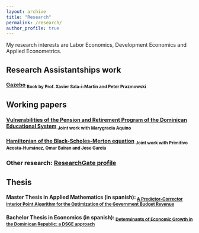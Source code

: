 ```yaml
---
layout: archive
title: "Research"
permalink: /research/
author_profile: true
---
```


My research interests are Labor Economics, Development Economics and Applied Econometrics.


## Research Assistantships work

#### [Gazebo](https://www.amazon.com/dp/B087X9NB7G/ref=tsm_1_fb_lk) <sub> Book by Prof. Xavier Sala-i-Martin and Peter Prazmowski <sub>

## Working papers

#### [Vulnerabilities of the Pension and Retirement Program of the Dominican Educational System](https://www.educa.org.do/wp-content/uploads/2017/07/Nota-de-Trabajo-No.-34.pdf) <sub> Joint work with Marygracia Aquino <sub>

#### [Hamiltonian of the Black-Scholes-Merton equation](https://www.researchgate.net/publication/376391779_Hamiltonian_of_the_Black-Scholes-Merton_equation) <sub> Joint work with Primitivo Acosta-Humánez, Omar Bairan and Jose Garcia <sub>

### Other research: [ResearchGate profile](https://www.researchgate.net/profile/Briam-Guerrero-2/research)

 
## Thesis

#### Master Thesis in Applied Mathematics (in spanish):<sub> [A Predictor-Corrector Interior Point Algorithm for the Optimization of the Government Budget Revenue](https://briamguerrerob.github.io/briamguerrerob.github.io//files/econ_thesis.pdf)

#### Bachelor Thesis in Economics (in spanish):<sub> [Determinants of Economic Growth in the Dominican Republic: a DSGE approach](https://briamguerrerob.github.io/briamguerrerob.github.io//files/econ_thesis.pdf)

  
 
 
  
  
  
